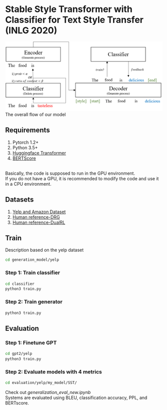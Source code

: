# Stable Style Transformer with Classifier for Text Style Transfer (INLG 2020)
![model](./image/our_model.png)
The overall flow of our model

## Requirements
1. Pytorch 1.2+
2. Python 3.5+
3. [Huggingface Transformer](https://github.com/huggingface/transformers)
4. [BERTScore](https://pypi.org/project/bert-score/)

<br>Basically, the code is supposed to run in the GPU environment.</br>
If you do not have a GPU, it is recommended to modify the code and use it in a CPU environment.

## Datasets
1. [Yelp and Amazon Dataset](https://github.com/lijuncen/Sentiment-and-Style-Transfer)
2. [Human reference-DRG](https://github.com/lijuncen/Sentiment-and-Style-Transfer/tree/master/data)
3. [Human reference-DualRL](https://github.com/luofuli/DualRL/tree/master/references)

## Train
Description based on the yelp dataset  
```bash
cd generation_model/yelp
```
### Step 1: Train classifier
```bash
cd classifier
python3 train.py
```
### Step 2: Train generator
```bash
python3 train.py
```
## Evaluation
### Step 1: Finetune GPT
```bash
cd gpt2/yelp
python3 train.py
```
### Step 2: Evaluate models with 4 metrics
```bash
cd evaluation/yelp/my_model/SST/
```
Check out *generalization_eval_new.ipynb*  
Systems are evaluated using BLEU, classification accuracy, PPL, and BERTscore.
